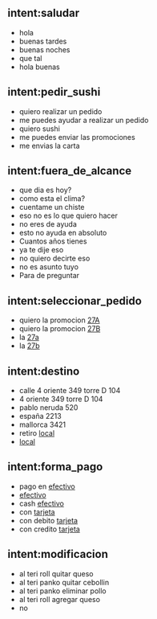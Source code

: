 ## intent:saludar
- hola
- buenas tardes
- buenas noches
- que tal
- hola buenas

## intent:pedir_sushi
- quiero realizar un pedido
- me puedes ayudar a realizar un pedido
- quiero sushi
- me puedes enviar las promociones
- me envias la carta

## intent:fuera_de_alcance
- que dia es hoy?
- como esta el clima?
- cuentame un chiste
- eso no es lo que quiero hacer
- no eres de ayuda
- esto no ayuda en absoluto
- Cuantos años tienes
- ya te dije eso
- no quiero decirte eso
- no es asunto tuyo
- Para de preguntar

## intent:seleccionar_pedido
- quiero la promocion [27A](promocion_elegida)
- quiero la promocion [27B](promocion_elegida)
- la [27a](promocion_elegida)
- la [27b](promocion_elegida)

## intent:destino
- calle 4 oriente 349 torre D 104
- 4 oriente 349 torre D 104
- pablo neruda 520
- españa 2213
- mallorca 3421
- retiro [local](entrega_producto)
- [local](entrega_producto)

## intent:forma_pago
- pago en [efectivo](metodo_pago)
- [efectivo](metodo_pago)
- cash [efectivo](metodo_pago)
- con [tarjeta](metodo_pago)
- con debito [tarjeta](metodo_pago)
- con credito [tarjeta](metodo_pago)

## intent:modificacion
- al teri roll quitar queso
- al teri panko quitar cebollin
- al teri panko eliminar pollo
- al teri roll agregar queso
- no

